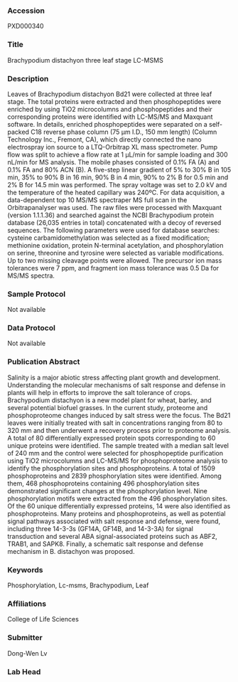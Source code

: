 ### Accession
PXD000340

### Title
Brachypodium distachyon three leaf stage LC-MSMS

### Description
Leaves of Brachypodium distachyon Bd21 were collected at three leaf stage. The total proteins were extracted and then phosphopeptides were enriched by using TiO2 microcolumns and phosphopeptides and their corresponding proteins were identified with LC-MS/MS and Maxquant software. In details, enriched phosphopeptides were separated on a self-packed C18 reverse phase column (75 μm I.D., 150 mm length) (Column Technology Inc., Fremont, CA), which directly connected the nano electrospray ion source to a LTQ-Orbitrap XL mass spectrometer. Pump flow was split to achieve a flow rate at 1 μL/min for sample loading and 300 nL/min for MS analysis. The mobile phases consisted of 0.1% FA (A) and 0.1% FA and 80% ACN (B). A five-step linear gradient of 5% to 30% B in 105 min, 35% to 90% B in 16 min, 90% B in 4 min, 90% to 2% B for 0.5 min and 2% B for 14.5 min was performed. The spray voltage was set to 2.0 kV and the temperature of the heated capillary was 240ºC. For data acquisition, a data-dependent top 10 MS/MS spectraper MS full scan in the Orbitrapanalyser was used. The raw files were processed with Maxquant (version 1.1.1.36) and searched against the NCBI Brachypodium protein database (26,035 entries in total) concatenated with a decoy of reversed sequences. The following parameters were used for database searches: cysteine carbamidomethylation was selected as a fixed modification; methionine oxidation, protein N-terminal acetylation, and phosphorylation on serine, threonine and tyrosine were selected as variable modifications. Up to two missing cleavage points were allowed. The precursor ion mass tolerances were 7 ppm, and fragment ion mass tolerance was 0.5 Da for MS/MS spectra.

### Sample Protocol
Not available

### Data Protocol
Not available

### Publication Abstract
Salinity is a major abiotic stress affecting plant growth and development. Understanding the molecular mechanisms of salt response and defense in plants will help in efforts to improve the salt tolerance of crops. Brachypodium distachyon is a new model plant for wheat, barley, and several potential biofuel grasses. In the current study, proteome and phosphoproteome changes induced by salt stress were the focus. The Bd21 leaves were initially treated with salt in concentrations ranging from 80 to 320 mm and then underwent a recovery process prior to proteome analysis. A total of 80 differentially expressed protein spots corresponding to 60 unique proteins were identified. The sample treated with a median salt level of 240 mm and the control were selected for phosphopeptide purification using TiO2 microcolumns and LC-MS/MS for phosphoproteome analysis to identify the phosphorylation sites and phosphoproteins. A total of 1509 phosphoproteins and 2839 phosphorylation sites were identified. Among them, 468 phosphoproteins containing 496 phosphorylation sites demonstrated significant changes at the phosphorylation level. Nine phosphorylation motifs were extracted from the 496 phosphorylation sites. Of the 60 unique differentially expressed proteins, 14 were also identified as phosphoproteins. Many proteins and phosphoproteins, as well as potential signal pathways associated with salt response and defense, were found, including three 14-3-3s (GF14A, GF14B, and 14-3-3A) for signal transduction and several ABA signal-associated proteins such as ABF2, TRAB1, and SAPK8. Finally, a schematic salt response and defense mechanism in B. distachyon was proposed.

### Keywords
Phosphorylation, Lc-msms, Brachypodium, Leaf

### Affiliations
College of Life Sciences

### Submitter
Dong-Wen Lv

### Lab Head



